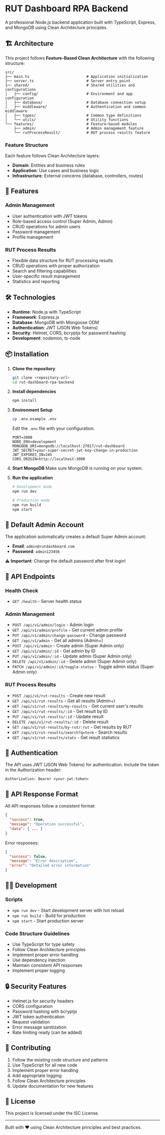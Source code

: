 # RUT Dashboard RPA Backend

A professional Node.js backend application built with TypeScript, Express, and MongoDB using Clean Architecture principles.

## 🏗️ Architecture

This project follows **Feature-Based Clean Architecture** with the following structure:

```
src/
├── main.ts                          # Application initialization
├── server.ts                        # Server entry point
├── shared/                          # Shared utilities and configurations
│   ├── config/                      # Environment and app configuration
│   ├── database/                    # Database connection setup
│   ├── middleware/                  # Authentication and common middleware
│   ├── types/                       # Common type definitions
│   └── utils/                       # Utility functions
└── features/                        # Feature-based modules
    ├── admin/                       # Admin management feature
    └── rutProcessResult/            # RUT process results feature
```

### Feature Structure
Each feature follows Clean Architecture layers:
- **Domain**: Entities and business rules
- **Application**: Use cases and business logic
- **Infrastructure**: External concerns (database, controllers, routes)

## 🚀 Features

### Admin Management
- User authentication with JWT tokens
- Role-based access control (Super Admin, Admin)
- CRUD operations for admin users
- Password management
- Profile management

### RUT Process Results
- Flexible data structure for RUT processing results
- CRUD operations with proper authorization
- Search and filtering capabilities
- User-specific result management
- Statistics and reporting

## 🛠️ Technologies

- **Runtime**: Node.js with TypeScript
- **Framework**: Express.js
- **Database**: MongoDB with Mongoose ODM
- **Authentication**: JWT (JSON Web Tokens)
- **Security**: Helmet, CORS, bcryptjs for password hashing
- **Development**: nodemon, ts-node

## 📦 Installation

1. **Clone the repository**
   ```bash
   git clone <repository-url>
   cd rut-dashboard-rpa-backend
   ```

2. **Install dependencies**
   ```bash
   npm install
   ```

3. **Environment Setup**
   ```bash
   cp .env.example .env
   ```
   Edit the `.env` file with your configuration:
   ```env
   PORT=3000
   NODE_ENV=development
   MONGODB_URI=mongodb://localhost:27017/rut-dashboard
   JWT_SECRET=your-super-secret-jwt-key-change-in-production
   JWT_EXPIRES_IN=24h
   CORS_ORIGIN=http://localhost:3000
   ```

4. **Start MongoDB**
   Make sure MongoDB is running on your system.

5. **Run the application**
   ```bash
   # Development mode
   npm run dev
   
   # Production mode
   npm run build
   npm start
   ```

## 🔑 Default Admin Account

The application automatically creates a default Super Admin account:
- **Email**: `admin@rutdashboard.com`
- **Password**: `admin123456`

⚠️ **Important**: Change the default password after first login!

## 📡 API Endpoints

### Health Check
- `GET /health` - Server health status

### Admin Management
- `POST /api/v1/admin/login` - Admin login
- `GET /api/v1/admin/profile` - Get current admin profile
- `PUT /api/v1/admin/change-password` - Change password
- `GET /api/v1/admin` - Get all admins (Admin+)
- `POST /api/v1/admin` - Create admin (Super Admin only)
- `GET /api/v1/admin/:id` - Get admin by ID
- `PUT /api/v1/admin/:id` - Update admin (Super Admin only)
- `DELETE /api/v1/admin/:id` - Delete admin (Super Admin only)
- `PATCH /api/v1/admin/:id/toggle-status` - Toggle admin status (Super Admin only)

### RUT Process Results
- `POST /api/v1/rut-results` - Create new result
- `GET /api/v1/rut-results` - Get all results (Admin+)
- `GET /api/v1/rut-results/my-results` - Get current user's results
- `GET /api/v1/rut-results/:id` - Get result by ID
- `PUT /api/v1/rut-results/:id` - Update result
- `DELETE /api/v1/rut-results/:id` - Delete result
- `GET /api/v1/rut-results/by-rut/:rut` - Get results by RUT
- `GET /api/v1/rut-results/search?q=term` - Search results
- `GET /api/v1/rut-results/stats` - Get result statistics

## 🔐 Authentication

The API uses JWT (JSON Web Tokens) for authentication. Include the token in the Authorization header:

```
Authorization: Bearer <your-jwt-token>
```

## 🧪 API Response Format

All API responses follow a consistent format:

```json
{
  "success": true,
  "message": "Operation successful",
  "data": { ... }
}
```

Error responses:
```json
{
  "success": false,
  "message": "Error description",
  "error": "Detailed error information"
}
```

## 🏃‍♂️ Development

### Scripts
- `npm run dev` - Start development server with hot reload
- `npm run build` - Build for production
- `npm start` - Start production server

### Code Structure Guidelines
- Use TypeScript for type safety
- Follow Clean Architecture principles
- Implement proper error handling
- Use dependency injection
- Maintain consistent API responses
- Implement proper logging

## 🔒 Security Features

- Helmet.js for security headers
- CORS configuration
- Password hashing with bcryptjs
- JWT token authentication
- Request validation
- Error message sanitization
- Rate limiting ready (can be added)

## 📝 Contributing

1. Follow the existing code structure and patterns
2. Use TypeScript for all new code
3. Implement proper error handling
4. Add appropriate logging
5. Follow Clean Architecture principles
6. Update documentation for new features

## 📄 License

This project is licensed under the ISC License.

---

Built with ❤️ using Clean Architecture principles and best practices.
